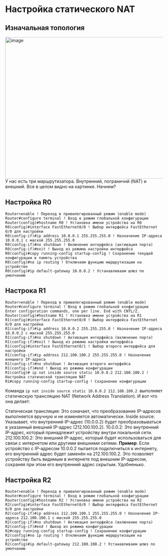 # Настройка статического NAT
## Изначальная топология
<img width="848" height="451" alt="image" src="https://github.com/user-attachments/assets/546b2005-a403-4b9e-b5f8-85de71c5e340" />
У нас есть три маршрутизатора. Внутренний, пограничнй (NAT) и внешний.
Все в целом видно на картинке. Начнем? 

## Настройка R0
```
Router>enable ! Переход в привилегированный режим (enable mode)
Router#configure terminal ! Вход в режим глобальной конфигурации
Router(config)#hostname R0 ! Установка имени устройства на R0
R0(config)#interface FastEthernet0/0 ! Выбор интерфейса FastEthernet 0/0 для настройки
R0(config-if)#ip address 10.0.0.1 255.255.255.0 ! Назначение IP-адреса 10.0.0.1 с маской 255.255.255.0
R0(config-if)#no shutdown ! Включение интерфейса (активация порта)
R0(config-if)#exit ! Выход из режима настройки интерфейса
R0(config)#copy running-config startup-config ! Сохранение текущей конфигурации в память устройства
R0(config)#no ip routing ! Отключаем функцию маршрутизации на устройстве
R0(config)#ip default-gateway 10.0.0.2 ! Устанавливаем шлюз по умолчанию
```
## Настрока R1
```
Router>enable ! Переход в привилегированный режим (enable mode)
Router#configure terminal ! Вход в режим глобальной конфигурации
Enter configuration commands, one per line. End with CNTL/Z.
Router(config)#hostname R1 ! Установка имени устройства на R1
R1(config)#interface FastEthernet0/0 ! Выбор интерфейса FastEthernet 0/0 для настройки
R1(config-if)#ip address 10.0.0.2 255.255.255.0 ! Назначение IP-адреса 10.0.0.2 с маской 255.255.255.0
R1(config-if)#no shutdown ! Активация интерфейса (включение порта)
R1(config-if)#exit ! Выход из режима настройки интерфейса
R1(config)#interface FastEthernet0/1 ! Выбор второго интерфейса для настройки
R1(config-if)#ip address 212.100.100.2 255.255.255.0 ! Назначение внешнего IP-адреса
R1(config-if)#no shutdown ! Активация второго интерфейса
R1(config-if)#end ! Выход из режима конфигурации
R1(config)# ip nat inside source static 10.0.0.2 212.100.100.2 ! Настройка статической трансляции NAT
R1#copy running-config startup-config ! Сохранение конфигурации
```

Команда `ip nat inside source static 10.0.0.2 212.100.100.2 `выполняет статическую трансляцию NAT (Network Address Translation). И вот что она делает:

Статическая трансляция: Это означает, что преобразование IP-адресов выполняется вручную и не изменяется автоматически.
Inside source: Указывает, что внутренний IP-адрес (10.0.0.2) будет преобразовываться в указанный внешний IP-адрес (212.100.100.2).
10.0.0.2: Это внутренний IP-адрес, который принадлежит устройству внутри локальной сети.
212.100.100.2: Это внешний IP-адрес, который будет использоваться для связи с интернетом или другими внешними сетями.
**Пример**:
Если устройство с IP-адресом 10.0.0.2 пытается подключиться к интернету, его внутренний адрес будет заменён на 212.100.100.2. Это позволяет устройству быть видимым в интернете под внешним IP-адресом, сохраняя при этом его внутренний адрес скрытым. Удобненько.

## Настройка R2
```
Router>enable ! Переход в привилегированный режим (enable mode)
Router#configure terminal ! Вход в режим глобальной конфигурации
Router(config)#hostname R2 ! Установка имени устройства на R2
R2(config)#interface FastEthernet0/0 ! Выбор интерфейса FastEthernet 0/0 для настройки
R2(config-if)#ip address 212.100.100.1 255.255.255.0 ! Назначение IP-адреса 212.100.100.1 с маской 255.255.255.0
R2(config-if)#no shutdown ! Активация интерфейса (включение порта)
R2(config-if)#end ! Выход из режима конфигурации
R2#copy running-config startup-config ! Сохранение конфигурации
R2(config)#no ip routing ! Отключаем функцию маршрутизации на устройстве
R2(config)#ip default-gateway 212.100.100.2 ! Устанавливаем шлюз по умолчанию
```
